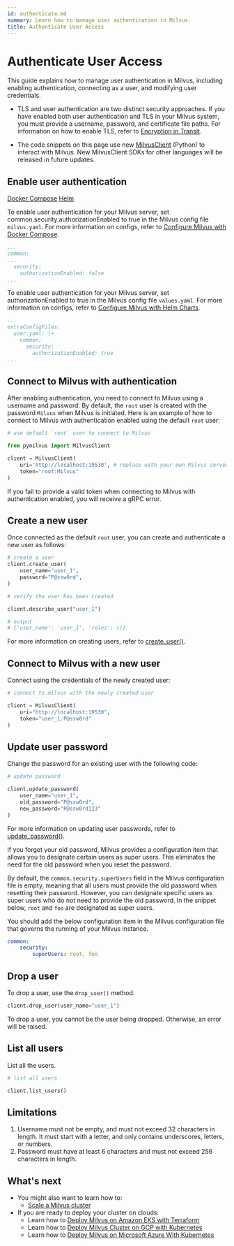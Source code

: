 ```yaml
---
id: authenticate.md
summary: Learn how to manage user authentication in Milvus.
title: Authenticate User Access
---
```


# Authenticate User Access

This guide explains how to manage user authentication in Milvus, including enabling authentication, connecting as a user, and modifying user credentials.

<div class="alert note">

- TLS and user authentication are two distinct security approaches. If you have enabled both user authentication and TLS in your Milvus system, you must provide a username, password, and certificate file paths. For information on how to enable TLS, refer to [Encryption in Transit](tls.md).

- The code snippets on this page use new <a href="https://milvus.io/api-reference/pymilvus/v2.4.x/About.md">MilvusClient</a> (Python) to interact with Milvus. New MilvusClient SDKs for other languages will be released in future updates.

</div>

## Enable user authentication

<div class="filter">
  <a href="#docker">Docker Compose</a>
  <a href="#helm">Helm</a>
</div>

<div class="filter-docker">

To enable user authentication for your Milvus server, set common.security.authorizationEnabled to true in the Milvus config file `milvus.yaml`. For more information on configs, refer to [Configure Milvus with Docker Compose](https://milvus.io/docs/configure-docker.md?tab=component).

```yaml
...
common:
...
  security:
    authorizationEnabled: false
...
```

</div>

<div class="filter-helm">

To enable user authentication for your Milvus server, set authorizationEnabled to true in the Milvus config file `values.yaml`. For more information on configs, refer to [Configure Milvus with Helm Charts](https://milvus.io/docs/configure-helm.md?tab=component).

```yaml
...
extraConfigFiles:
  user.yaml: |+
    common:
      security:
        authorizationEnabled: true
...
```

</div>

## Connect to Milvus with authentication

After enabling authentication, you need to connect to Milvus using a username and password. By default, the `root` user is created with the password `Milvus` when Milvus is initiated. Here is an example of how to connect to Milvus with authentication enabled using the default `root` user:

```python
# use default `root` user to connect to Milvus

from pymilvus import MilvusClient

client = MilvusClient(
    uri='http://localhost:19530', # replace with your own Milvus server address
    token="root:Milvus"
) 
```

<div class="alert note">
If you fail to provide a valid token when connecting to Milvus with authentication enabled, you will receive a gRPC error.
</div>


## Create a new user

Once connected as the default `root` user, you can create and authenticate a new user as follows:

```python
# create a user
client.create_user(
    user_name="user_1",
    password="P@ssw0rd",
)

# verify the user has been created

client.describe_user("user_1")

# output
# {'user_name': 'user_1', 'roles': ()}
```

For more information on creating users, refer to [create_user()](https://milvus.io/api-reference/pymilvus/v2.4.x/MilvusClient/Authentication/create_user.md).

    
## Connect to Milvus with a new user

Connect using the credentials of the newly created user:

```python
# connect to milvus with the newly created user

client = MilvusClient(
    uri="http://localhost:19530",
    token="user_1:P@ssw0rd"
)
```

## Update user password

Change the password for an existing user with the following code:

```python
# update password

client.update_password(
    user_name="user_1",
    old_password="P@ssw0rd",
    new_password="P@ssw0rd123"
)
```

For more information on updating user passwords, refer to [update_password()](https://milvus.io/api-reference/pymilvus/v2.4.x/MilvusClient/Authentication/update_password.md).

If you forget your old password, Milvus provides a configuration item that allows you to designate certain users as super users. This eliminates the need for the old password when you reset the password.

By default, the `common.security.superUsers` field in the Milvus configuration file is empty, meaning that all users must provide the old password when resetting their password. However, you can designate specific users as super users who do not need to provide the old password. In the snippet below, `root` and `foo` are designated as super users.

You should add the below configuration item in the Milvus configuration file that governs the running of your Milvus instance.

```yaml
common:
    security:
        superUsers: root, foo
```

## Drop a user

To drop a user, use the `drop_user()` method.

```python
client.drop_user(user_name="user_1")
```

<div class="alert note">
To drop a user, you cannot be the user being dropped. Otherwise, an error will be raised.
</div>

## List all users

List all the users.

```python
# list all users

client.list_users()
```

## Limitations

1. Username must not be empty, and must not exceed 32 characters in length. It must start with a letter, and only contains underscores, letters, or numbers.
2. Password must have at least 6 characters and must not exceed 256 characters in length.

## What's next
- You might also want to learn how to:
  - [Scale a Milvus cluster](scaleout.md)
- If you are ready to deploy your cluster on clouds:
  - Learn how to [Deploy Milvus on Amazon EKS with Terraform](eks.md)
  - Learn how to [Deploy Milvus Cluster on GCP with Kubernetes](gcp.md)
  - Learn how to [Deploy Milvus on Microsoft Azure With Kubernetes](azure.md)
